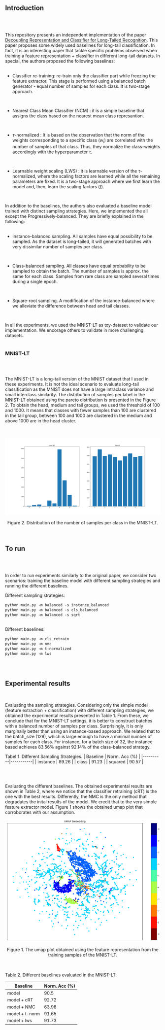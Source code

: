 ## Introduction
<br>
<br>

This repository presents an independent implementation of the paper [Decoupling Representation and Classifier for Long-Tailed Recognition](https://arxiv.org/abs/1910.09217). This paper proposes some widely used baselines for long-tail classification. In fact, it is an interesting paper that tackle specific problems observed when training a feature representation + classifier in different long-tail datasets. In special, the authors proposed the following baselines:
<br>
<br>

- Classifier re-training: re-train only the classifier part while freezing the feature extractor. This stage is performed using a balanced batch generator - equal number of samples for each class. It is two-stage approach.
<br>

- Nearest Class Mean Classifier (NCM) : it is a simple baseline that assigns the class based on the nearest mean class represantion. 
<br>

- $\tau$-normalized : It is based on the observation that the norm of the weights corresponding to a specific class ($w_i$) are correlated with the number of samples of that class. Thus, they normalize the class-weights accordingly with the hyperparameter $\tau$.
<br>

- Learnable weight scaling (LWS) : it is learnable version of the $\tau$-normalized, where the scaling factors are learned while all the remaining parameters are fixed. It is a two-stage approach where we first learn the model and, then, learn the scaling factors ($f$).
<br>

In addition to the baselines, the authors also evaluated a baseline model trained with distinct sampling strategies. Here, we implemented the all except the Progressively-balanced. They are briefly explained in the following:
<br>
<br>

- Instance-balanced sampling. All samples have equal possibility to be sampled. As the dataset is long-tailed, it will generated batches with very dissimilar number of samples per class.
<br>

- Class-balanced sampling. All classes have equal probability to be sampled to obtain the batch. The number of samples is approx. the same for each class. Samples from rare class are sampled several times during a single epoch.
<br>

- Square-root sampling. A modification of the instance-balanced where we alleviate the difference between head and tail classes.
<br>


In all the experiments, we used the MNIST-LT as toy-dataset to validate our implementation. We encorage others to validate in more challenging datasets. 
<br>
<br>

### MNIST-LT

<br>
<br>

The MNIST-LT is a long-tail version of the MNIST dataset that I used in these experiments. It is not the ideal scenario to evaluate long-tail classification as the MNIST does not have a large intraclass variance and small interclass similarity. The distribution of samples per label in the MNIST-LT obtained using the pareto distribution is presented in the Figure 2. To obtain the head, medium and tail groups, we used the threshold of 100 and 1000. It means that classes with fewer samples than 100 are clustered in the tail group, between 100 and 1000 are clustered in the medium and above 1000 are in the head cluster.

<br>

![](./MNIST-LT.png)
<center> Figure 2. Distribution of the number of samples per class in the MNIST-LT.</center>

<br>
<br>


## To run
<br>
<br>

In order to run experiments similarly to the original paper, we consider two scenarios: training the baseline model with different sampling strategies and running the different baselines.
<br>

Different sampling strategies:

```
python main.py -m balanced -s instance_balanced
python main.py -m balanced -s cls_balanced
python main.py -m balanced -s sqrt
```

<br>
Different baselines:

```
python main.py -m cls_retrain
python main.py -m nmc
python main.py -m t-normalized
python main.py -m lws
```
<br>
<br>

## Experimental results
<br>

Evaluating the sampling strategies. Considering only the simple model (feature extraction + classification) with different sampling strategies, we obtained the experimental results presented in Table 1. From these, we conclude that for the MNIST-LT settings, it is better to construct batches with a balanced number of samples per class. Surprisingly, it is only marginally better than using an instance-based approach. We related that to the batch_size (128), which is large enough to have a minimal number of samples for each class. For instance, for a batch size of 32, the instance based achieves 83.56% against 92.14% of the class-balanced strategy. 
<br>

Tabel 1. Different Sampling Strategies.
| Baseline | Norm. Acc (%) |
|----------|-----------|
| instance | 89.26     |
| class    | 91.23     |
| squared  | 90.57     |

<br>
<br>

Evaluating the different baselines. The obtained experimental results are shown in Table 2, where we notice that the classifier retraining (cRT) is the one with the best results. Differently, the NMC is the only method that degradates the inital results of the model. We credit that to the very simple feature extractor model. Figure 1 shows the obtained umap plot that corroborates with our assumption. 

![](./umap_plot.png)
<center>Figure 1. The umap plot obtained using the feature representation from the training samples of the MNIST-LT.</center>

<br>
<br>

Table 2. Different baselines evaluated in the MNIST-LT.

| Baseline       | Norm. Acc (%) |
|----------------|-----------|
| model          | 90.5      |
| model + cRT    | 92.72     |
| model + NMC    | 63.98     |
| model + t-norm | 91.65     |
| model + lws    | 91.73     |